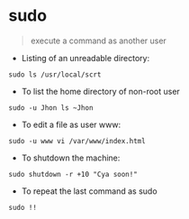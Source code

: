 # sudo

> execute a command as another user

- Listing of an unreadable directory:

`sudo ls /usr/local/scrt`

- To list the home directory of non-root user

`sudo -u Jhon ls ~Jhon`

- To edit a file as user www:

`sudo -u www vi /var/www/index.html`

- To shutdown the machine:

`sudo shutdown -r +10 "Cya soon!"`

- To repeat the last command as sudo

`sudo !!`

